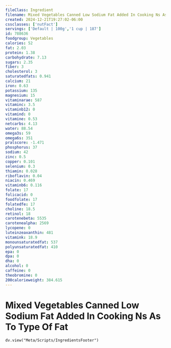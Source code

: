 ```yaml
---
fileClass: Ingredient
filename: Mixed Vegetables Canned Low Sodium Fat Added In Cooking Ns As To Type Of Fat
created: 2024-12-21T19:27:02-06:00
cssclasses: ['nutFact']
servings: ['Default | 100g','1 cup | 187']
id: 788636
foodgroup: Vegetables
calories: 52
fat: 2.03
protein: 1.38
carbohydrate: 7.13
sugars: 2.35
fiber: 3
cholesterol: 3
saturatedfats: 0.941
calcium: 21
iron: 0.63
potassium: 135
magnesium: 15
vitaminarae: 587
vitaminc: 3.5
vitaminb12: 0
vitamind: 0
vitamine: 0.53
netcarbs: 4.13
water: 88.54
omega3s: 59
omega6s: 351
pralscore: -1.471
phosphorus: 37
sodium: 42
zinc: 0.5
copper: 0.101
selenium: 0.3
thiamin: 0.028
riboflavin: 0.04
niacin: 0.469
vitaminb6: 0.116
folate: 17
folicacid: 0
foodfolate: 17
folatedfe: 17
choline: 18.5
retinol: 18
carotenebeta: 5535
carotenealpha: 2569
lycopene: 0
luteinzeaxanthin: 481
vitamink: 18.9
monounsaturatedfat: 537
polyunsaturatedfat: 410
epa: 0
dpa: 0
dha: 0
alcohol: 0
caffeine: 0
theobromine: 0
200calorieweight: 384.615
---
```


# Mixed Vegetables Canned Low Sodium Fat Added In Cooking Ns As To Type Of Fat

```dataviewjs
dv.view("Meta/Scripts/IngredientsFooter")
```